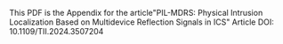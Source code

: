 This PDF is the Appendix for the article"PIL-MDRS: Physical Intrusion Localization Based on Multidevice Reflection Signals in ICS"
Article DOI: 10.1109/TII.2024.3507204
